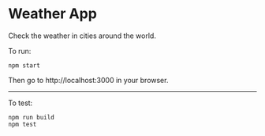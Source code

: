 # Weather App

Check the weather in cities around the world.

To run:
```
npm start
```
Then go to http://localhost:3000 in your browser.

---

To test:
```
npm run build
npm test
```

